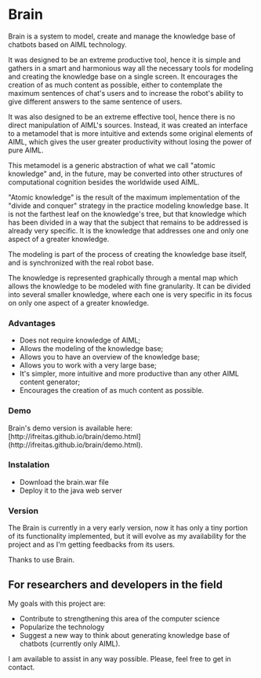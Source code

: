 Brain
=====

Brain is a system to model, create and manage the knowledge base of chatbots based on AIML technology.

It was designed to be an extreme productive tool, hence it is simple and gathers in a smart and harmonious way all the necessary tools for modeling and creating the knowledge base on a single screen. It encourages the creation of as much content as possible, either to contemplate the maximum sentences of chat's users and to increase the robot's ability to give different answers to the same sentence of users.

It was also designed to be an extreme effective tool, hence there is no direct manipulation of AIML's  sources.  Instead, it was created an interface to a metamodel that is more intuitive and extends some original elements of AIML, which gives the user greater productivity without losing the power of pure AIML.

This metamodel is a generic abstraction of what we call "atomic knowledge" and, in the future, may be converted into other structures of computational cognition besides the worldwide used AIML.

"Atomic knowledge" is the result of the maximum implementation of the "divide and conquer" strategy in the practice modeling knowledge base. It is not the farthest leaf on the knowledge's tree, but that knowledge which has been divided in a way that the subject that remains to be addressed is already very specific. It is the knowledge that addresses one and only one aspect of a greater knowledge.

The modeling is part of the process of creating the knowledge base itself, and is synchronized with the real robot base.

The knowledge is represented graphically through a mental map which allows the knowledge to be modeled with fine granularity. It can be divided into several smaller knowledge, where each one is very specific in its focus on only one aspect of a greater knowledge.

### Advantages
- Does not require knowledge of AIML;
- Allows the modeling of the knowledge base;
- Allows you to have an overview of the knowledge base;
- Allows you to work with a very large base;
- It's simpler, more intuitive and more productive than any other AIML content generator;
- Encourages the creation of as much content as possible.

### Demo
<p>Brain's demo version is available here: [http://ifreitas.github.io/brain/demo.html](http://ifreitas.github.io/brain/demo.html).</p>

### Instalation
- Download the brain.war file
- Deploy it to the java web server

### Version
The Brain is currently in a very early version, now it has only a tiny portion of its functionality implemented, but it will evolve as my availability for the project and as I'm getting feedbacks from its users.

Thanks to use Brain.

## For researchers and developers in the field
My goals with this project are: 

- Contribute to strengthening this area of the computer science 
- Popularize the technology 
- Suggest a new way to think about generating knowledge base of chatbots (currently only AIML). 

I am available to assist in any way possible. Please, feel free to get in contact.
